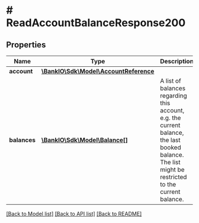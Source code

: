 # # ReadAccountBalanceResponse200

## Properties

Name | Type | Description | Notes
------------ | ------------- | ------------- | -------------
**account** | [**\BankIO\Sdk\Model\AccountReference**](AccountReference.md) |  | [optional] 
**balances** | [**\BankIO\Sdk\Model\Balance[]**](Balance.md) | A list of balances regarding this account, e.g. the current balance, the last booked balance. The list might be restricted to the current balance. | 

[[Back to Model list]](../../README.md#documentation-for-models) [[Back to API list]](../../README.md#documentation-for-api-endpoints) [[Back to README]](../../README.md)


